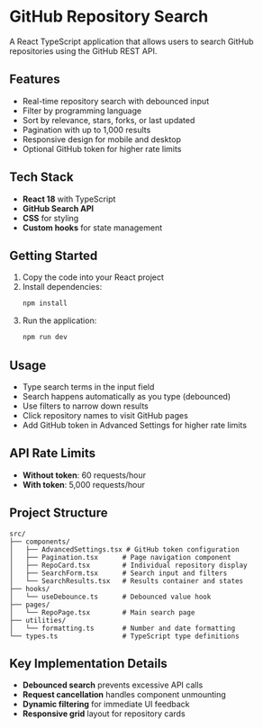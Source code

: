 # GitHub Repository Search

A React TypeScript application that allows users to search GitHub repositories using the GitHub REST API.

## Features

- Real-time repository search with debounced input
- Filter by programming language
- Sort by relevance, stars, forks, or last updated
- Pagination with up to 1,000 results
- Responsive design for mobile and desktop
- Optional GitHub token for higher rate limits

## Tech Stack

- **React 18** with TypeScript
- **GitHub Search API**
- **CSS** for styling
- **Custom hooks** for state management

## Getting Started

1. Copy the code into your React project
2. Install dependencies:
   ```bash
   npm install
   ```
3. Run the application:
   ```bash
   npm run dev
   ```

## Usage

- Type search terms in the input field
- Search happens automatically as you type (debounced)
- Use filters to narrow down results
- Click repository names to visit GitHub pages
- Add GitHub token in Advanced Settings for higher rate limits

## API Rate Limits

- **Without token**: 60 requests/hour
- **With token**: 5,000 requests/hour

## Project Structure

```
src/
├── components/
│   ├── AdvancedSettings.tsx # GitHub token configuration
│   ├── Pagination.tsx      # Page navigation component
│   ├── RepoCard.tsx        # Individual repository display
│   ├── SearchForm.tsx      # Search input and filters
│   └── SearchResults.tsx   # Results container and states
├── hooks/
│   └── useDebounce.ts      # Debounced value hook
├── pages/
│   └── RepoPage.tsx        # Main search page
├── utilities/
│   └── formatting.ts       # Number and date formatting
└── types.ts                # TypeScript type definitions
```

## Key Implementation Details

- **Debounced search** prevents excessive API calls
- **Request cancellation** handles component unmounting
- **Dynamic filtering** for immediate UI feedback
- **Responsive grid** layout for repository cards